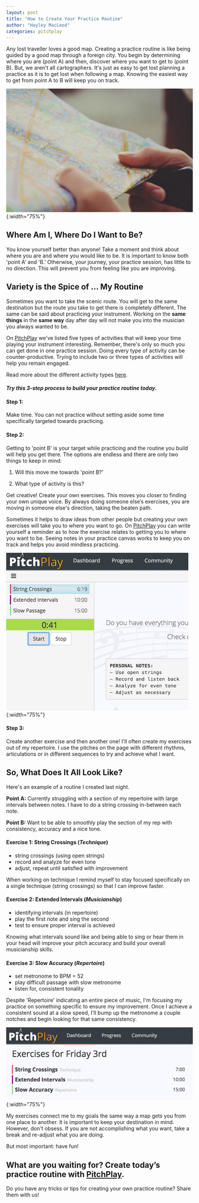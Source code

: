 ```yaml
---
layout: post
title: "How to Create Your Practice Routine"
author: "Hayley MacLeod"
categories: pitchplay
---
```


Any lost traveller loves a good map. Creating a practice routine is like being guided by a good map through a foreign city. You begin by determining where you are (point A) and then, discover where you want to get to (point B). But, we aren't all cartographers. It's just as easy to get lost planning a practice as it is to get lost when following a map. Knowing the easiest way to get from point A to B will keep you on track.

![](/assets/img/2016-06-02/map.jpg){:width="75%"}

## Where Am I, Where Do I Want to Be?

You know yourself better than anyone! Take a moment and think about where you are and where you would like to be. It is important to know both 'point A' and 'B.' Otherwise, your journey, your practice session, has little to no direction. This will prevent you from feeling like you are improving.

## Variety is the Spice of ... My Routine

Sometimes you want to take the scenic route. You will get to the same destination but the route you take to get there is completely different. The same can be said about practicing your instrument. Working on the __same things__ in the __same way__ day after day will not make you into the musician you always wanted to be.

On [PitchPlay](https://pitchplay.io) we've listed five types of activities that will keep your time playing your instrument interesting. Remember, there's only so much you can get done in one practice session. Doing every type of activity can be counter-productive. Trying to include two or three types of activities will help you remain engaged.

Read more about the different activity types [here](http://blog.pitchplay.io/pitchplay/planning-tracking-practice).


#### *Try this 3-step process to build your practice routine today.*

#### Step 1:

Make time. You can not practice without setting aside some time specifically targeted towards practicing.

#### Step 2:

Getting to 'point B' is your target while practicing and the routine you build will help you get there. The options are endless and there are only two things to keep in mind:

1) Will this move me towards 'point B?'

2) What type of activity is this?

Get creative! Create your own exercises. This moves you closer to finding your own unique voice. By always doing someone else’s exercises, you are moving in someone else's direction, taking the beaten path.

Sometimes it helps to draw ideas from other people but creating your own exercises will take you to where you want to go. On [PitchPlay](https://pitchplay.io) you can write yourself a reminder as to how the exercise relates to getting you to where you want to be. Seeing notes in your practice canvas works to keep you on track and helps you avoid mindless practicing.

![](/assets/img/2016-06-02/notes.png){:width="75%"}

#### Step 3:

Create another exercise and then another one! I'll often create my exercises out of my repertoire. I use the pitches on the page with different rhythms, articulations or in different sequences to try and achieve what I want.

## So, What Does It All Look Like?

Here's an example of a routine I created last night.

__Point A:__ Currently struggling with a section of my repertoire with large intervals between notes. I have to do a string crossing in-between each note.

__Point B:__ Want to be able to smoothly play the section of my rep with consistency, accuracy and a nice tone.

#### Exercise 1: String Crossings (*Technique*)
- string crossings (using open strings)
- record and analyze for even tone
- adjust, repeat until satisfied with improvement

When working on technique I remind myself to stay focused specifically on a single technique (string crossings) so that I can improve faster.

#### Exercise 2: Extended Intervals (*Musicianship*)
- identifying intervals (in repertoire)
- play the first note and sing the second
- test to ensure proper interval is achieved

Knowing what intervals sound like and being able to sing or hear them in your head will improve your pitch accuracy and build your overall musicianship skills.

#### Exercise 3: Slow Accuracy (*Repertoire*)
- set metronome to BPM = 52
- play difficult passage with slow metronome
- listen for, consistent tonality

Despite 'Repertoire' indicating an entire piece of music, I'm focusing my practice on something specific to ensure my improvement. Once I achieve a consistent sound at a slow speed, I'll bump up the metronome a couple notches and begin looking for that same consistency.

![](/assets/img/2016-06-02/dashboard.png){:width="75%"}

My exercises connect me to my goals the same way a map gets you from one place to another. It is important to keep your destination in mind. However, don't obsess. If you are not accomplishing what you want, take a break and re-adjust what you are doing.

But most important: have fun!

What are you waiting for? Create today’s practice routine with [PitchPlay](https://pitchplay.io).
---

Do you have any tricks or tips for creating your own practice routine? Share them with us!

